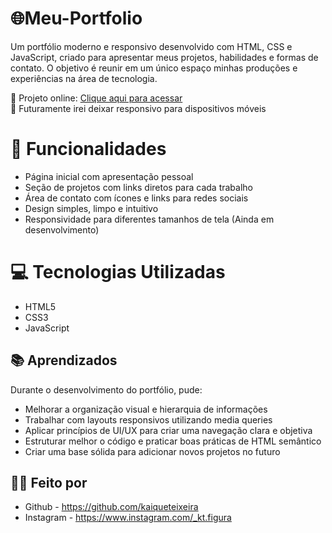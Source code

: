 # 🌐Meu-Portfolio

Um portfólio moderno e responsivo desenvolvido com HTML, CSS e JavaScript, criado para apresentar meus projetos, habilidades e formas de contato. O objetivo é reunir em um único espaço minhas produções e experiências na área de tecnologia.

🔗 Projeto online: [Clique aqui para acessar](https://kaiqueteixeira.github.io/Meu-Portfolio/) <br>
📱 Futuramente irei deixar responsivo para dispositivos móveis

# 🚀 Funcionalidades
- Página inicial com apresentação pessoal
- Seção de projetos com links diretos para cada trabalho
- Área de contato com ícones e links para redes sociais
- Design simples, limpo e intuitivo
- Responsividade para diferentes tamanhos de tela (Ainda em desenvolvimento)

# 💻 Tecnologias Utilizadas
- HTML5
- CSS3
- JavaScript

## 📚 Aprendizados
Durante o desenvolvimento do portfólio, pude:
- Melhorar a organização visual e hierarquia de informações
- Trabalhar com layouts responsivos utilizando media queries
- Aplicar princípios de UI/UX para criar uma navegação clara e objetiva
- Estruturar melhor o código e praticar boas práticas de HTML semântico
- Criar uma base sólida para adicionar novos projetos no futuro

## 👨‍💻 Feito por
- Github - https://github.com/kaiqueteixeira <br>
- Instagram - https://www.instagram.com/_kt.figura
